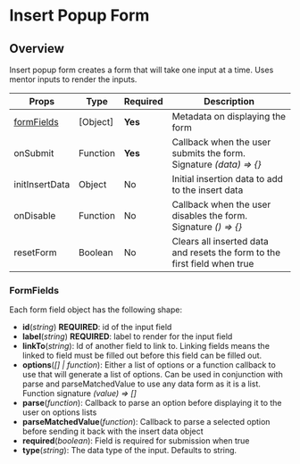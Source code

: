 # Insert Popup Form

## Overview

Insert popup form creates a form that will take one input at a time. Uses mentor inputs 
to render the inputs.


Props | Type | Required | Description
----- | ---- | -------- | -----------
[formFields](#formFields) | [Object] | **Yes** | Metadata on displaying the form
onSubmit | Function | **Yes** | Callback when the user submits the form. Signature *(data) => {}*
initInsertData | Object | No | Initial insertion data to add to the insert data
onDisable | Function | No | Callback when the user disables the form. Signature *() => {}*
resetForm | Boolean | No | Clears all inserted data and resets the form to the first field when true

### FormFields

Each form field object has the following shape:

- **id**(*string*) **REQUIRED**: id of the input field
- **label**(*string*) **REQUIRED**: label to render for the input field
- **linkTo**(*string*): Id of another field to link to. Linking fields means the linked to field must be 
filled out before this field can be filled out.
- **options**(*[] | function*): Either a list of options or a function callback to use that 
will generate a list of options. Can be used in conjunction with parse and parseMatchedValue to 
use any data form as it is a list. Function signature *(value) => []*
- **parse**(*function*): Callback to parse an option before displaying it to the user on options lists
- **parseMatchedValue**(*function*): Callback to parse a selected option before sending it back 
with the insert data object
- **required**(*boolean*): Field is required for submission when true
- **type**(*string*): The data type of the input. Defaults to string.

